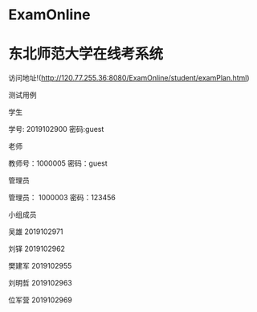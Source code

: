 # ExamOnline
# 东北师范大学在线考系统
访问地址!(http://120.77.255.36:8080/ExamOnline/student/examPlan.html)

测试用例

学生

学号: 2019102900 密码:guest

老师

教师号：1000005 密码：guest

管理员

管理员： 1000003 密码：123456

小组成员

吴雄 2019102971

刘铎 2019102962	

樊建军 2019102955

刘明哲 2019102963

位军营 2019102969
